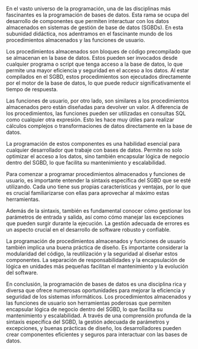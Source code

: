 En el vasto universo de la programación, una de las disciplinas más fascinantes es la programación de bases de datos. Esta rama se ocupa del desarrollo de componentes que permiten interactuar con los datos almacenados en sistemas de gestión de base de datos (SGBDs). En esta subunidad didáctica, nos adentramos en el fascinante mundo de los procedimientos almacenados y las funciones de usuario.

Los procedimientos almacenados son bloques de código precompilado que se almacenan en la base de datos. Estos pueden ser invocados desde cualquier programa o script que tenga acceso a la base de datos, lo que permite una mayor eficiencia y seguridad en el acceso a los datos. Al estar compilados en el SGBD, estos procedimientos son ejecutados directamente por el motor de la base de datos, lo que puede reducir significativamente el tiempo de respuesta.

Las funciones de usuario, por otro lado, son similares a los procedimientos almacenados pero están diseñadas para devolver un valor. A diferencia de los procedimientos, las funciones pueden ser utilizadas en consultas SQL como cualquier otra expresión. Esto les hace muy útiles para realizar cálculos complejos o transformaciones de datos directamente en la base de datos.

La programación de estos componentes es una habilidad esencial para cualquier desarrollador que trabaje con bases de datos. Permite no solo optimizar el acceso a los datos, sino también encapsular lógica de negocio dentro del SGBD, lo que facilita su mantenimiento y escalabilidad.

Para comenzar a programar procedimientos almacenados y funciones de usuario, es importante entender la sintaxis específica del SGBD que se esté utilizando. Cada uno tiene sus propias características y ventajas, por lo que es crucial familiarizarse con ellas para aprovechar al máximo estas herramientas.

Además de la sintaxis, también es fundamental conocer cómo gestionar los parámetros de entrada y salida, así como cómo manejar las excepciones que pueden surgir durante la ejecución. La gestión adecuada de errores es un aspecto crucial en el desarrollo de software robusto y confiable.

La programación de procedimientos almacenados y funciones de usuario también implica una buena práctica de diseño. Es importante considerar la modularidad del código, la reutilización y la seguridad al diseñar estos componentes. La separación de responsabilidades y la encapsulación de lógica en unidades más pequeñas facilitan el mantenimiento y la evolución del software.

En conclusión, la programación de bases de datos es una disciplina rica y diversa que ofrece numerosas oportunidades para mejorar la eficiencia y seguridad de los sistemas informáticos. Los procedimientos almacenados y las funciones de usuario son herramientas poderosas que permiten encapsular lógica de negocio dentro del SGBD, lo que facilita su mantenimiento y escalabilidad. A través de una comprensión profunda de la sintaxis específica del SGBD, la gestión adecuada de parámetros y excepciones, y buenas prácticas de diseño, los desarrolladores pueden crear componentes eficientes y seguros para interactuar con las bases de datos.
